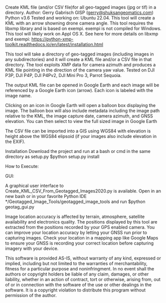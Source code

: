 Create KML file (and/or CSV file)for all geo-tagged images (jpg or tif) in a directory. Author: Gerry Gabrisch GISP (gerry@shuksangeomatics.com) Python v3.6 Tested and working on: Ubuntu 22.04.  This tool will create a KML with an arrow showning drone camera angle.  This tool requires the libxmp library and is based on exempi.  exempi is not compiled for Windows.  This tool will likely work on Appl OS X.  See here for more details on libxmp and exempi:  https://python-xmp-toolkit.readthedocs.io/en/latest/installation.html

This tool will take a directory of geo-tagged images (including images in any subdirectories) and it will create a KML file and/or a CSV file in that directory.  The tool exploits XMP data for camera azimuth and produces a KML file pointing in the direction of the camera yaw value.  Tested on DJI P3P, DJI P4P, DJI P4Pv2, DJI Mini Pro 3, Parrot Sequoia.

The output KML file can be opened in Google Earth and each image will be referenced by a Google Earth icon (arrow). Each icon is labeled with the image name.

Clicking on an icon in Google Earth will open a balloon box displaying the image. The balloon box will also include metadata including the image path relative to the KML, the image capture date, camera azimuth, and GNSS elevation. You can then select to view the full sized image in Google Earth

The CSV file can be imported into a GIS using WGS84 with elevation is height above the WGS84 elipsoid (if your images also include elevation in the EXIF).

Installation Download the project and run at a bash or cmd in the same directory as setup.py $python setup.py install

How to Execute:

GUI:

A graphical user interface to Create_KML_CSV_From_Geotagged_Images2020.py is available. Open in an new bash or in your favorite Python IDE */Geotagged_Image_Tools/geotagged_image_tools and run $python geotag_gui.py


Image location accuracy is affected by terrain, atmosphere, satellite availability and electronics quality. The positions displayed by this tool are extracted from the positions recorded by your GPS enabled camera. You can improve your location accuracy by letting your GNSS run prior to capturing images. Check your location in a mapping app like Google Maps to ensure your GNSS is recording your correct location before capturing imagery with your device.

This software is provided AS-IS, without warranty of any kind, expressed or implied, including but not limited to the warranties of merchantability, fitness for a particular purpose and noninfringment. In no event shall the authors or copyright holders be liable of any claim, damages, or other liability, whether in an action of contract, tort or otherwise, arising from, out of or in connection with the software of the use or other dealings in the software. It is a copyright violation to distribute this program without permission of the author.
